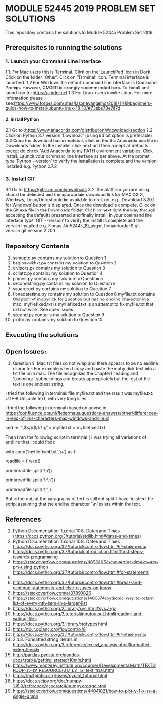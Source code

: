 #   MODULE 52445 2019 PROBLEM SET SOLUTIONS
This repository contains the solutions to Module 52445 Problem Set 2019.

## Prerequisites to running the solutions

### 1. Launch your Command Line Interface
 1.1. For Mac users this is Terminal.  Click on the 'LaunchPad' icon in Dock. Click on the folder 'Other'. Click on 'Terminal' icon. Terminal interface is launched.
1.2  For Windows the default command line interface is Command Prompt. 
However, CMDER is strongly recommended here.  To install and launch go to: https://cmder.net
1.3 For Linux users invoke Linux.  For more information please see:https://www.forbes.com/sites/jasonevangelho/2018/11/19/beginners-guide-how-to-install-ubuntu-linux-18-10/#73ebe78e787d

#### 2. Install Python  
2.1 Go to :https://www.anaconda.com/distribution/#download-section 
2.2 Click on Python 3.7 version 'Download' (using 64 bit option is preferable)
2.3 Once the download has completed, click on the the Anaconda exe file in Downloads folder. In the installer click next and then accept all defaults except do check 'Add Anaconda to my PATH environment variables. Click install.  Launch your command line interface as per above. At the prompt type 'Python --version' to verify the installation is complete and the version installed e.g. Python 3.7.2

### 3. Install GIT
3.1 Go to https://git-scm.com/downloads
3.2 The platform you are using should be detected and the appropriate download link for  MAC OS X, Windows, Linux/Unix should be available to click on. e.g. 'Download 3.20.1 for Windows' button is displayed. Once the download is complete. Click on the Git exe file in the Downloads folder. Click on next right the way through accepting the defaults presented and finally install.  In your command line interface type 'GIT --version' to verify the install is complete and the version installed e.g. Fionas-Air:52445_19_asgmt fionaoriordan$ git --version
git version 2.20.1


## Repository Contents

1. sumupto.py contains my solution to Question 1 
2. begins-with-t.py contains my solution to Question 2
3. divisors.py contains my solution to Question 3
4. collatz.py contains my solution to Question 4
5. primes.py contains my solution to Question 5
6. secondstring.py contains my solution to Question 6
7. squareroot.py contains my solution to Question 7
8. fionadatetime.py contains my solution to Question 8 myfile.txt contains Chapter1 of mobydick for Question but has no endline character in a mac. myfilefixed.txt is myfilefixed.txt is an attempt to fix myfile.txt that did not work.  See open issues.
9. second.py contains my solution to Question 9
10. plotfx.py contains my solution to Question 10


## Executing the solutions

## Open Issues:
1. Question 9:
Mac txt files do not wrap and there appears to be no endline character.  For example when I copy and paste the moby dick text into a txt file on a mac.  The  file recognises the Chapter1 heading and 'Loomings' subheadings and breaks appropriately but the rest of the text is one endless string. 

I tried the following in terminal: file myfile.txt
and the result was myfile.txt: UTF-8 Unicode text, with very long lines

I tried the following in terminal (based on advise in https://confluence.qps.nl/fledermaus/questions-answers/other/differences-in-end-of-line-characters-mac-windows-and-linux)

sed -e '1,$s/\r$/\r\n/' < myfile.txt > myfilefixed.txt

Then I ran the following script in terminal ( I was trying all variations of endline that I could find)::


with 
open('myfilefixed.txt','r+')
as f:

readfile = f.read()

print(readfile.split('\n'))

print(readfile.split('\r\n'))

print(readfile.split('\r'))

But in the output the paragraphy of text is still not split. I have finished the script assuming that the endline character '\n' exists within the text.

## References
1. Python Documentation Tutorial 10.8. Dates and Times 
 (https://docs.python.org/3/tutorial/stdlib.html#dates-and-times)
2. Python Documentation Tutorial 10.8. Dates and Times  
https://docs.python.org/3.7/tutorial/controlflow.html#if-statements
3. https://docs.python.org/3.7/tutorial/introduction.html#first-steps-towards-programming
4. https://stackoverflow.com/questions/46504954/converting-time-to-am-pm-using-python
https://docs.python.org/3.7/tutorial/controlflow.html#for-statements
5.
5. https://docs.python.org/3.7/tutorial/controlflow.html#break-and-continue-statements-and-else-clauses-on-loops
6. https://stackoverflow.com/a/37890826
7. https://stackoverflow.com/questions/1403674/pythonic-way-to-return-list-of-every-nth-item-in-a-larger-list
8. https://docs.python.org/2/library/sys.html#sys.argv
9. https://docs.python.org/3/tutorial/inputoutput.html#reading-and-writing-files
10. https://docs.python.org/3/library/stdtypes.html
11. https://tour.golang.org/flowcontrol/8
12. https://docs.python.org/3.7/tutorial/controlflow.html#if-statements
13. 2.4.3. Formatted string literals in https://docs.python.org/3/reference/lexical_analysis.html#formatted-string-literals
14. http://pandas.pydata.org/pandas-docs/stable/getting_started/10min.html
15. https://www.montereyinstitute.org/courses/DevelopmentalMath/TEXTGROUP-15-19_RESOURCE/U17_L2_T2_text_final.html
16. https://matplotlib.org/users/pyplot_tutorial.html
17. https://docs.scipy.org/doc/numpy-1.15.0/reference/generated/numpy.arange.html
18. https://stackoverflow.com/questions/44041021/how-to-plot-y-1-x-as-a-single-graph




